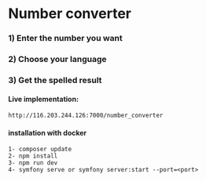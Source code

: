 # Number converter

### 1) Enter the number you want
### 2) Choose your language
### 3) Get the spelled result

#### Live implementation: 
``http://116.203.244.126:7000/number_converter``

#### installation with docker

``1- composer update``<br>
``2- npm install``<br>
``3- npm run dev``<br>
``4- symfony serve or symfony server:start --port=<port>``<br>

